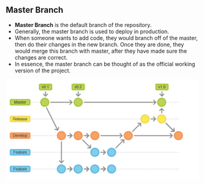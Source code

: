 ## Master Branch

* **Master Branch** is the default branch of the repository.
* Generally, the master branch is used to deploy in production.
* When someone wants to add code, they would branch off of the master, then do their changes in the new branch. Once they are done, they would merge this branch with master, after they have made sure the changes are correct.
* In essence, the master branch can be thought of as the official working version of the project.

![masterbranch](images/masterbranch.png)

